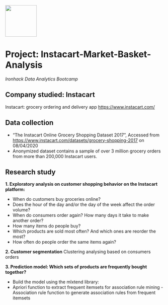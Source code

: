 <img src="https://bit.ly/2VnXWr2" width="100">

# Project: Instacart-Market-Basket-Analysis
*Ironhack Data Analytics Bootcamp*

## Company studied: Instacart
Instacart: grocery ordering and delivery app
https://www.instacart.com/

## Data collection
- “The Instacart Online Grocery Shopping Dataset 2017”, Accessed from https://www.instacart.com/datasets/grocery-shopping-2017 on 08/04/2020
- Anonymized dataset contains a sample of over 3 million grocery orders from more than 200,000 Instacart users.

## Research study
**1. Exploratory analysis on customer shopping behavior on the Instacart platform:**
- When do customers buy groceries online?
- Does the hour of the day and/or the day of the week affect the order volume?
- When do consumers order again? How many days it take to make another order?
- How many items do people buy?
- Which products are sold most often? And which ones are reorder the most?
- How often do people order the same items again?
      
**2. Customer segmentation**
      Clustering analysing based on consumers orders

**3. Prediction model: Which sets of products are frequently bought together?**
- Build the model using the mlxtend library:
- Apriori function to extract frequent itemsets for association rule mining
      - Association rule function to generate association rules from frequent itemsets
